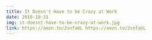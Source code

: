```yaml
---
title: It Doesn't Have to be Crazy at Work
date: 2018-10-31
img: it-doesnt-have-to-be-crazy-at-work.jpg
link: https://amzn.to/2snfaUL https://amzn.to/2snfaUL
---
```

